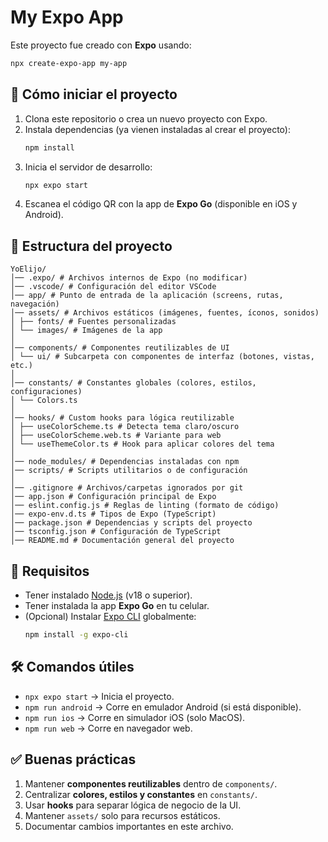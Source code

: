 # My Expo App

Este proyecto fue creado con **Expo** usando:

```bash
npx create-expo-app my-app
```

## 🚀 Cómo iniciar el proyecto

1. Clona este repositorio o crea un nuevo proyecto con Expo.
2. Instala dependencias (ya vienen instaladas al crear el proyecto):
   ```bash
   npm install
   ```
3. Inicia el servidor de desarrollo:
   ```bash
   npx expo start
   ```
4. Escanea el código QR con la app de **Expo Go** (disponible en iOS y Android).

## 📂 Estructura del proyecto

```
YoElijo/
│── .expo/ # Archivos internos de Expo (no modificar)
│── .vscode/ # Configuración del editor VSCode
│── app/ # Punto de entrada de la aplicación (screens, rutas, navegación)
│── assets/ # Archivos estáticos (imágenes, fuentes, íconos, sonidos)
│ ├── fonts/ # Fuentes personalizadas
│ └── images/ # Imágenes de la app
│
│── components/ # Componentes reutilizables de UI
│ └── ui/ # Subcarpeta con componentes de interfaz (botones, vistas, etc.)
│
│── constants/ # Constantes globales (colores, estilos, configuraciones)
│ └── Colors.ts
│
│── hooks/ # Custom hooks para lógica reutilizable
│ ├── useColorScheme.ts # Detecta tema claro/oscuro
│ ├── useColorScheme.web.ts # Variante para web
│ └── useThemeColor.ts # Hook para aplicar colores del tema
│
│── node_modules/ # Dependencias instaladas con npm
│── scripts/ # Scripts utilitarios o de configuración
│
│── .gitignore # Archivos/carpetas ignorados por git
│── app.json # Configuración principal de Expo
│── eslint.config.js # Reglas de linting (formato de código)
│── expo-env.d.ts # Tipos de Expo (TypeScript)
│── package.json # Dependencias y scripts del proyecto
│── tsconfig.json # Configuración de TypeScript
│── README.md # Documentación general del proyecto
```

## 📱 Requisitos

- Tener instalado [Node.js](https://nodejs.org/) (v18 o superior).
- Tener instalada la app **Expo Go** en tu celular.
- (Opcional) Instalar [Expo CLI](https://docs.expo.dev/) globalmente:
  ```bash
  npm install -g expo-cli
  ```

## 🛠️ Comandos útiles

- `npx expo start` → Inicia el proyecto.
- `npm run android` → Corre en emulador Android (si está disponible).
- `npm run ios` → Corre en simulador iOS (solo MacOS).
- `npm run web` → Corre en navegador web.

## ✅ Buenas prácticas
1. Mantener **componentes reutilizables** dentro de `components/`.
2. Centralizar **colores, estilos y constantes** en `constants/`.
3. Usar **hooks** para separar lógica de negocio de la UI.
4. Mantener `assets/` solo para recursos estáticos.
5. Documentar cambios importantes en este archivo.